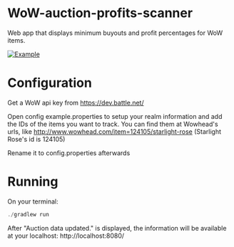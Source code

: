 # WoW-auction-profits-scanner

Web app that displays minimum buyouts and profit percentages for WoW items.

[![Example](http://i.imgur.com/hKehOmS.png)]()

# Configuration

Get a WoW api key from https://dev.battle.net/

Open config example.properties to setup your realm information and add the IDs of the items you want to track. You can find them at Wowhead's urls, like http://www.wowhead.com/item=124105/starlight-rose (Starlight Rose's id is 124105)

Rename it to config.properties afterwards

# Running

On your terminal:
```swift
./gradlew run
```
After "Auction data updated." is displayed, the information will be available at your localhost: http://localhost:8080/
